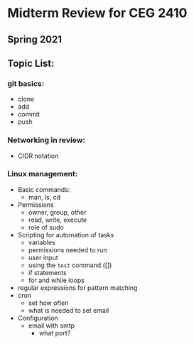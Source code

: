 # Midterm Review for CEG 2410
## Spring 2021

## Topic List:

### git basics:
- clone
- add
- commit
- push

### Networking in review:
- CIDR notation


### Linux management:
- Basic commands:
    - man, ls, cd
- Permissions
    - owner, group, other
    - read, write, execute
    - role of sudo
- Scripting for automation of tasks
    - variables
    - permissions needed to run
    - user input
    - using the `test` command ([])
    - if statements
    - for and while loops
- regular expressions for pattern matching
- cron 
    - set how often
    - what is needed to set email
- Configuration
    - email with smtp
        - what port?
